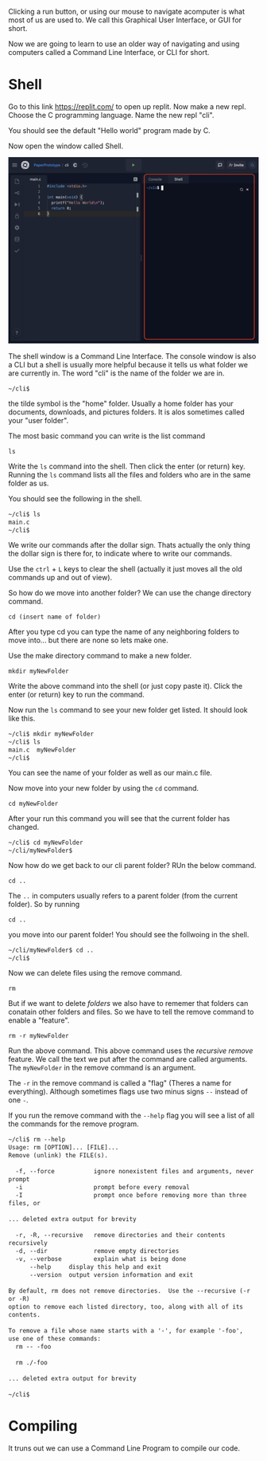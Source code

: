Clicking a run button, or using our mouse to navigate acomputer is what most of us are used to. We call this  Graphical User Interface, or GUI for short.

Now we are going to learn to use an older way of navigating and using computers called a Command Line Interface, or CLI for short.

# Shell
Go to this link https://replit.com/ to open up replit. Now make a new repl. Choose the C programming language. Name the new repl "cli".

You should see the default "Hello world" program made by C.

Now open the window called Shell.

![replit ide shell](/Assets/replit_ide_shell.png)

The shell window is a Command Line Interface. The console window is also a CLI but a shell is usually more helpful because it tells us what folder we are currently in. The word "cli" is the name of the folder we are in.

```
~/cli$
```

the tilde symbol is the "home" folder. Usually a home folder has your documents, downloads, and pictures folders. It is alos sometimes called your "user folder".

The most basic command you can write is the list command

```
ls
```

Write the `ls` command into the shell. Then click the enter (or return) key. Running the `ls` command lists all the files and folders who are in the same folder as us.

You should see the following in the shell.

```
~/cli$ ls
main.c
~/cli$ 
```

We write our commands after the dollar sign. Thats actually the only thing the dollar sign is there for, to indicate where to write our commands.

Use the `ctrl` + `L` keys to clear the shell (actually it just moves all the old commands up and out of view).

So how do we move into another folder? We can use the change directory command.

```
cd (insert name of folder)
```

After you type cd you can type the name of any neighboring folders to move into... but there are none so lets make one.

Use the make directory command to make a new folder.

```
mkdir myNewFolder
```

Write the above command into the shell (or just copy paste it). Click the enter (or return) key to run the command.

Now run the `ls` command to see your new folder get listed. 
It should look like this.

```
~/cli$ mkdir myNewFolder
~/cli$ ls
main.c  myNewFolder
~/cli$ 
```

You can see the name of your folder as well as our main.c file.

Now move into your new folder by using the `cd` command.

```
cd myNewFolder
```

After your run this command you will see that the current folder has changed.

```
~/cli$ cd myNewFolder
~/cli/myNewFolder$ 
```

Now how do we get back to our cli parent folder? RUn the below command.

```
cd ..
```

The `..` in computers usually refers to a parent folder (from the current folder). So by running 

```
cd ..
```

you move into our parent folder! You should see the follwoing in the shell.

```
~/cli/myNewFolder$ cd ..
~/cli$ 
```

Now we can delete files using the remove command.

```
rm
```

But if we want to delete *folders* we also have to rememer that folders can conatain other folders and files. So we have to tell the remove command to enable a "feature".

```
rm -r myNewFolder
```

Run the above command. This above command uses the *recursive remove* feature. We call the text we put after the command are called arguments.  The `myNewFolder` in the remove command is an argument.

The `-r` in the remove command is called  a "flag" (Theres a name for everything). Although sometimes flags use two minus signs `--` instead of one `-`.

If you run the remove command with the `--help` flag you will see a list of all the commands for the remove program.

```
~/cli$ rm --help
Usage: rm [OPTION]... [FILE]...
Remove (unlink) the FILE(s).

  -f, --force           ignore nonexistent files and arguments, never prompt
  -i                    prompt before every removal
  -I                    prompt once before removing more than three files, or

... deleted extra output for brevity

  -r, -R, --recursive   remove directories and their contents recursively
  -d, --dir             remove empty directories
  -v, --verbose         explain what is being done
      --help     display this help and exit
      --version  output version information and exit

By default, rm does not remove directories.  Use the --recursive (-r or -R)
option to remove each listed directory, too, along with all of its contents.

To remove a file whose name starts with a '-', for example '-foo',
use one of these commands:
  rm -- -foo

  rm ./-foo

... deleted extra output for brevity

~/cli$
```

# Compiling
It truns out we can use a Command Line Program to compile our code.
